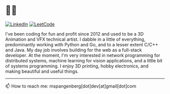 # 🚀✨

[![LinkedIn](https://img.shields.io/badge/LinkedIn-39e75f?style=for-the-badge&logo=linkedin&logoColor=white)](https://linkedin.com/in/marthinus-spangenberg)
[![LeetCode](https://img.shields.io/badge/leetCode-ac94f4?style=for-the-badge&logo=leetcode&logoColor=white)](https://leetcode.com/u/m-spangenberg/)

I've been coding for fun and profit since 2012 and used to be a 3D Animation and VFX technical artist. I dabble in a little of everything, predominantly working with Python and Go, and to a lesser extent C/C++ and Java. My day job involves building for the web as a full-stack developer. At the moment, I'm very interested in network programming for distributed systems, machine learning for vision applications, and a little bit of systems programming. I enjoy 3D printing, hobby electronics, and making beautiful and useful things.

---

📫 How to reach me: mspangenberg[dot]dev[at]gmail[dot]com
